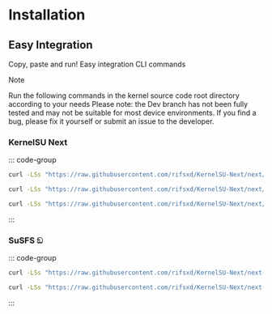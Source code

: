 # Installation

## Easy Integration 
Copy, paste and run! Easy integration CLI commands

>[!note]
>Run the following commands in the kernel source code root directory according to your needs Please note: the Dev branch has not been fully tested and may not be suitable for most device environments. If you find a bug, please fix it yourself or submit an issue to the developer.

### KernelSU Next
::: code-group
```sh [Latest release]
curl -LSs "https://raw.githubusercontent.com/rifsxd/KernelSU-Next/next/kernel/setup.sh" | bash -
```

```sh [Next branch (dev)]
curl -LSs "https://raw.githubusercontent.com/rifsxd/KernelSU-Next/next/kernel/setup.sh" | bash -s next
```

```sh [Specific tag]
curl -LSs "https://raw.githubusercontent.com/rifsxd/KernelSU-Next/next/kernel/setup.sh" | bash -s v1.0.3
```

:::

### SuSFS ඞ

::: code-group
```sh [Next-SuSFS branch (Stable)]
curl -LSs "https://raw.githubusercontent.com/rifsxd/KernelSU-Next/next-susfs/kernel/setup.sh" | bash -s next-susfs
```

```sh [Next-SuSFS branch (dev)]
curl -LSs "https://raw.githubusercontent.com/rifsxd/KernelSU-Next/next-susfs/kernel/setup.sh" | bash -s next-susfs-dev
```
:::

